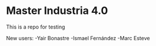 # Master Industria 4.0
This is a repo for testing

New users:
  -Yair Bonastre
  -Ismael Fernández
  -Marc Esteve
